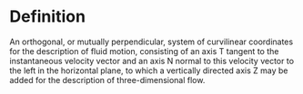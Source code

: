 # Definition

An orthogonal, or mutually perpendicular, system of curvilinear
coordinates for the description of fluid motion, consisting of an axis T
tangent to the instantaneous velocity vector and an axis N normal to
this velocity vector to the left in the horizontal plane, to which a
vertically directed axis Z may be added for the description of
three-dimensional flow.
